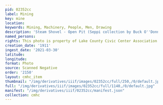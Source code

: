 ```yaml
---
pid: 02352cc
label: Mining
key: mine
location: 
keywords: Mining, Machinery, People, Men, Drawing
description: 'Steam Shovel - Open Pit (Seppi collection by Buck O''Donnell) '
named_persons: 
rights: This photo is property of Lake County Civic Center Association.
creation_date: '1911'
ingest_date: '2021-03-30'
latitude: 
longitude: 
format: Photo
source: Scanned Negative
order: '2150'
layout: cmhc_item
thumbnail: "/img/derivatives/iiif/images/02352cc/full/250,/0/default.jpg"
full: "/img/derivatives/iiif/images/02352cc/full/1140,/0/default.jpg"
manifest: "/img/derivatives/iiif/02352cc/manifest.json"
collection: cmhc
---
```

